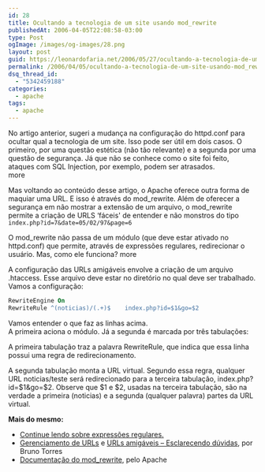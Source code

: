 ```yaml
---
id: 28
title: Ocultando a tecnologia de um site usando mod_rewrite
publishedAt: 2006-04-05T22:08:58-03:00
type: Post
ogImage: /images/og-images/28.png
layout: post
guid: https://leonardofaria.net/2006/05/27/ocultando-a-tecnologia-de-um-site-usando-mod_rewrite/
permalink: /2006/04/05/ocultando-a-tecnologia-de-um-site-usando-mod_rewrite/
dsq_thread_id:
  - "5342459188"
categories:
  - apache
tags:
  - apache
---
```

No artigo anterior, sugeri a mudança na configuração do httpd.conf para ocultar qual a tecnologia de um site. Isso pode ser útil em dois casos. O primeiro, por uma questão estética (não tão relevante) e a segunda por uma questão de segurança. Já que não se conhece como o site foi feito, ataques com SQL Injection, por exemplo, podem ser atrasados.  
<span className="hidden">more</span>


Mas voltando ao conteúdo desse artigo, o Apache oferece outra forma de maquiar uma URL. E isso é através do mod\_rewrite. Além de oferecer a segurança em não mostrar a extensão de um arquivo, o mod\_rewrite permite a criação de URLS &#8216;fáceis' de entender e não monstros do tipo `index.php?id=7&date=05/02/97&page=6`

O mod_rewrite não passa de um módulo (que deve estar ativado no httpd.conf) que permite, através de expressões regulares, redirecionar o usuário. Mas, como ele funciona? <span className="hidden">more</span>

A configuração das URLs amigáveis envolve a criação de um arquivo .htaccess. Esse arquivo deve estar no diretório no qual deve ser trabalhado. Vamos a configuração:

```apache
RewriteEngine On
RewriteRule ^(noticias)/(.+)$	 index.php?id=$1&go=$2
```

Vamos entender o que faz as linhas acima.  
A primeira aciona o módulo. Já a segunda é marcada por três tabulações:

A primeira tabulação traz a palavra RewriteRule, que indica que essa linha possui uma regra de redirecionamento.

A segunda tabulação monta a URL virtual. Segundo essa regra, qualquer URL noticias/teste será redirecionado para a terceira tabulação, index.php?id=$1&go=$2. Observe que $1 e $2, usadas na terceira tabulação, são na verdade a primeira (noticias) e a segunda (qualquer palavra) partes da URL virtual.

**Mais do mesmo:**  

- [Continue lendo sobre expressões regulares.](http://guia-er.sourceforge.net/guia-er.html)  
- [Gerenciamento de URLs](http://www.brunotorres.net/web/urls) e [URLs amigáveis – Esclarecendo dúvidas](http://www.brunotorres.net/web/urls-again), por Bruno Torres  
- [Documentação do mod_rewrite](http://httpd.apache.org/docs-2.0/mod/mod_rewrite.html), pelo Apache

